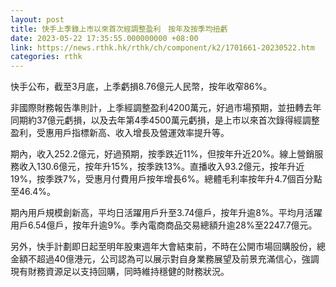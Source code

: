 ```yaml
---
layout: post
title: 快手上季錄上市以來首次經調整盈利　按年及按季均扭虧
date: 2023-05-22 17:35:55.000000000 +08:00
link: https://news.rthk.hk/rthk/ch/component/k2/1701661-20230522.htm
categories: rthk
---
```


快手公布，截至3月底，上季虧損8.76億元人民幣，按年收窄86%。

非國際財務報告準則計，上季經調整盈利4200萬元，好過市場預期，並扭轉去年同期約37億元虧損，以及去年第4季4500萬元虧損，是上市以來首次錄得經調整盈利，受惠用戶指標新高、收入增長及營運效率提升等。

期內，收入252.2億元，好過預期，按季跌近11%，但按年升近20%。線上營銷服務收入130.6億元，按年升15%，按季跌13%。直播收入93.2億元，按年升近19%，按季跌7%，受惠月付費用戶按年增長6%。總體毛利率按年升4.7個百分點至46.4%。

期內用戶規模創新高，平均日活躍用戶升至3.74億戶，按年升逾8%。平均月活躍用戶6.54億戶，按年升逾9%。季內電商商品交易總額升逾28%至2247.7億元。

另外，快手計劃即日起至明年股東週年大會結束前，不時在公開市場回購股份，總金額不超過40億港元，公司認為可以展示對自身業務展望及前景充滿信心，強調現有財務資源足以支持回購，同時維持穩健的財務狀況。
